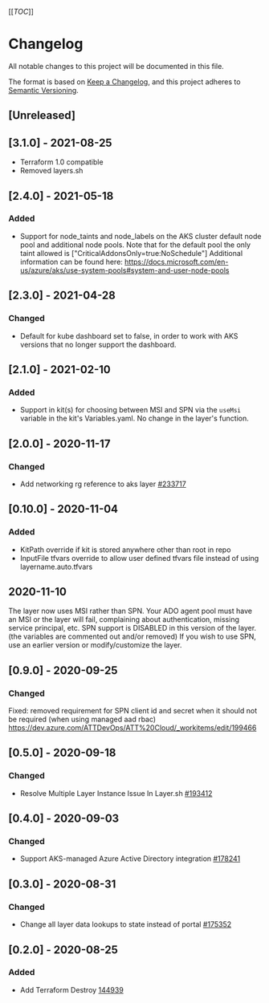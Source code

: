[[_TOC_]]

# Changelog

All notable changes to this project will be documented in this file.

The format is based on [Keep a Changelog](https://keepachangelog.com/en/1.0.0/),
and this project adheres to [Semantic Versioning](https://semver.org/spec/v2.0.0.html).

## [Unreleased]

## [3.1.0] - 2021-08-25
- Terraform 1.0 compatible
- Removed layers.sh

## [2.4.0] - 2021-05-18
### Added
- Support for node_taints and node_labels on the AKS cluster default node pool and additional node pools. Note that for the default pool the only taint allowed is ["CriticalAddonsOnly=true:NoSchedule"] Additional information can be found here: https://docs.microsoft.com/en-us/azure/aks/use-system-pools#system-and-user-node-pools

## [2.3.0] - 2021-04-28
### Changed
- Default for kube dashboard set to false, in order to work with AKS versions that no longer support the dashboard.  

## [2.1.0] - 2021-02-10
### Added
- Support in kit(s) for choosing between MSI and SPN via the `useMsi` variable in the kit's Variables.yaml. No change in the layer's function.

## [2.0.0] - 2020-11-17

### Changed

- Add networking rg reference to aks layer [#233717](https://dev.azure.com/ATTDevOps/ATT%20Cloud/_workitems/edit/233717)

## [0.10.0] - 2020-11-04

### Added

- KitPath override if kit is stored anywhere other than root in repo
- InputFile tfvars override to allow user defined tfvars file instead of using layername.auto.tfvars

## 2020-11-10

The layer now uses MSI rather than SPN. Your ADO agent pool must have an MSI or the layer will fail, complaining about authentication, missing service principal, etc.
SPN support is DISABLED in this version of the layer. (the variables are commented out and/or removed) If you wish to use SPN, use an earlier version or modify/customize the layer.

## [0.9.0] - 2020-09-25

### Changed

Fixed: removed requirement for SPN client id and secret when it should not be required (when using managed aad rbac) https://dev.azure.com/ATTDevOps/ATT%20Cloud/_workitems/edit/199466

## [0.5.0] - 2020-09-18

### Changed

- Resolve Multiple Layer Instance Issue In Layer.sh [#193412](https://dev.azure.com/ATTDevOps/ATT%20Cloud/_workitems/edit/193412)

## [0.4.0] - 2020-09-03

### Changed

- Support AKS-managed Azure Active Directory integration [#178241](https://dev.azure.com/ATTDevOps/ATT%20Cloud/_workitems/edit/178241)

## [0.3.0] - 2020-08-31

### Changed

- Change all layer data lookups to state instead of portal [#175352](https://dev.azure.com/ATTDevOps/ATT%20Cloud/_workitems/edit/175352)

## [0.2.0] - 2020-08-25

### Added

- Add Terraform Destroy [144939](https://dev.azure.com/ATTDevOps/ATT%20Cloud/_workitems/edit/144939)

